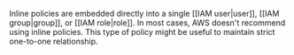 Inline policies are embedded directly into a single [[IAM user|user]], [[IAM group|group]], or [[IAM role|role]]. In most cases, AWS doesn't recommend using inline policies. This type of policy might be useful to maintain strict one-to-one relationship.